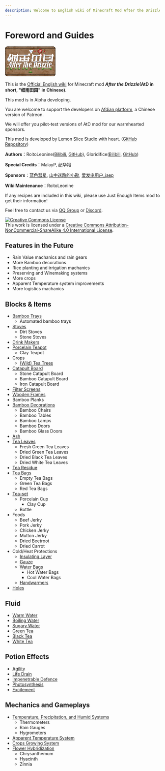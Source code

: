 ```yaml
---
description: Welcome to English wiki of Minecraft Mod After the Drizzle!
---
```


# Foreword and Guides

![](.gitbook/assets/atd.png)

This is the [Official English wiki](https://roitoleonine.gitbook.io/after-the-drizzle-wiki-simplified-chinese/) for Minecraft mod **_After the Drizzle_(AtD in short, "细雨田园" in Chinese)**.

This mod is in Alpha developing.

You are welcome to support the developers on [Afdian platform](https://afdian.net/@roitoleonine), a Chinese version of Patreon.

We will offer you pilot-test versions of AtD mod for our warmhearted sponsors.

This mod is developed by Lemon Slice Studio with heart. ([GitHub Repository]((https://github.com/lemon-slice-studio/After-the-Drizzle)))

**Authors**：RoitoLeonine([Bilibili](https://space.bilibili.com/34398850), [GitHub](https://github.com/RoitoLeonine)), Gloridifice([Bilibili](https://space.bilibili.com/50966004/), [GitHub](https://github.com/gloridifice))

**Special Credits**：MalayP, 纪华裕

**Sponsors**：[蓝色彗星](https://afdian.net/u/c95d2154899f11e8a38452540025c377), [山中迷路的小勘](https://afdian.net/u/b9739da0970911e88ef452540025c377), [爱发电用户\_jaep](https://afdian.net/u/f2b697fe845411eab93552540025c377)

**Wiki Maintenance**：RoitoLeonine

If any recipes are included in this wiki, please use Just Enough Items mod to get their information!

Feel free to contact us via [QQ Group](https://jq.qq.com/?_wv=1027&k=5JyKMVJ) or [Discord](https://discord.gg/HhtVenq).

<a rel="license" href="http://creativecommons.org/licenses/by-nc-sa/4.0/"><img alt="Creative Commons License" style="border-width:0" src="https://i.creativecommons.org/l/by-nc-sa/4.0/88x31.png" /></a><br />This work is licensed under a <a rel="license" href="http://creativecommons.org/licenses/by-nc-sa/4.0/">Creative Commons Attribution-NonCommercial-ShareAlike 4.0 International License</a>.

## Features in the Future

* Rain Value machanics and rain gears
* More Bamboo decorations
* Rice planting and irrigation machanics
* Preserving and Winemaking systems
* More crops
* Apparent Temperature system improvements
* More logistics machanics

## Blocks & Items

* [Bamboo Trays](blocks-items/bamboo-tray.md)
  * Automated bamboo trays
* [Stoves](blocks-items/stove.md)
  * Dirt Stoves
  * Stone Stoves
* [Drink Makers](blocks-items/drink-maker.md)
* [Porcelain Teapot](blocks-items/porcelain-teapot.md)
  * Clay Teapot
* Crops
  * [(Wild) Tea Trees](blocks-items/tea-plant.md)
* [Catapult Board](blocks-items/catapult-board.md)
  * Stone Catapult Board
  * Bamboo Catapult Board
  * Iron Catapult Board
* [Filter Screens](blocks-items/filter-screen.md)
* [Wooden Frames](blocks-items/wooden-frame.md)
* Bamboo Planks
* [Bamboo Decorations](blocks-items/bamboo-decorations.md)
  * Bamboo Chairs
  * Bamboo Tables
  * Bamboo Lamps
  * Bamboo Doors
  * Bamboo Glass Doors
* [Ash](blocks-items/ash.md)
* [Tea Leaves](blocks-items/tea-leaves.md)
  * Fresh Green Tea Leaves
  * Dried Green Tea Leaves
  * Dried Black Tea Leaves
  * Dried White Tea Leaves
* [Tea Residue](blocks-items/tea-residue.md)
* [Tea Bags](blocks-items/tea-bag.md)
  * Empty Tea Bags
  * Green Tea Bags
  * Red Tea Bags
* [Tea-set](blocks-items/tea-set.md)
  * Porcelain Cup
    * Clay Cup
  * Bottle
* Foods
  * Beef Jerky
  * Pork Jerky
  * Chicken Jerky
  * Mutton Jerky
  * Dried Beetroot
  * Dried Carrot
* Cold/Heat Protections
  * [Insulating Layer](blocks-items/insulating-layer.md)
  * [Gauze](blocks-items/gauze.md)
  * [Water Bags](blocks-items/water-bag.md)
    * Hot Water Bags
    * Cool Water Bags
  * [Handwarmers](blocks-items/handwarmer.md)
* [Holes](blocks-items/hole.md)

## Fluid

* [Warm Water](fluids/warm-water.md)
* [Boiling Water](fluids/boiling-water.md)
* [Sugary Water](fluids/sugary-water.md)
* [Green Tea](fluids/green-tea.md)
* [Black Tea](fluids/black-tea.md)
* [White Tea](fluids/white-tea.md)

## Potion Effects

* [Agility](effects/agility.md)
* [Life Drain](effects/life-drain.md)
* [Impenetrable Defence](effects/impenetrable-defence.md)
* [Photosynthesis](effects/photosynthesis.md)
* [Excitement](effects/excitement.md)

## Mechanics and Gameplays

* [Temperature, Precipitation, and Humid Systems](features/humid.md)
  * Thermometers
  * Rain Gauges
  * Hygrometers
* [Apparent Temperature System](features/player-temperature.md)
* [Crops Growing System](features/crops.md)
* [Flower Hybridization](features/flower-hybridization.md)
  * Chrysanthemum
  * Hyacinth
  * Zinnia
